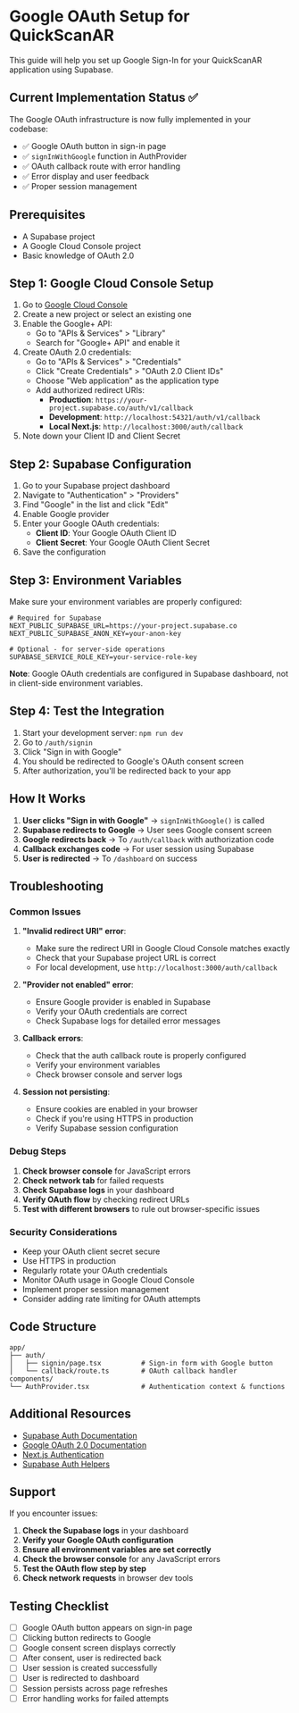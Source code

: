 # Google OAuth Setup for QuickScanAR

This guide will help you set up Google Sign-In for your QuickScanAR application using Supabase.

## Current Implementation Status ✅

The Google OAuth infrastructure is now fully implemented in your codebase:

- ✅ Google OAuth button in sign-in page
- ✅ `signInWithGoogle` function in AuthProvider
- ✅ OAuth callback route with error handling
- ✅ Error display and user feedback
- ✅ Proper session management

## Prerequisites

- A Supabase project
- A Google Cloud Console project
- Basic knowledge of OAuth 2.0

## Step 1: Google Cloud Console Setup

1. Go to [Google Cloud Console](https://console.cloud.google.com/)
2. Create a new project or select an existing one
3. Enable the Google+ API:
   - Go to "APIs & Services" > "Library"
   - Search for "Google+ API" and enable it
4. Create OAuth 2.0 credentials:
   - Go to "APIs & Services" > "Credentials"
   - Click "Create Credentials" > "OAuth 2.0 Client IDs"
   - Choose "Web application" as the application type
   - Add authorized redirect URIs:
     - **Production**: `https://your-project.supabase.co/auth/v1/callback`
     - **Development**: `http://localhost:54321/auth/v1/callback`
     - **Local Next.js**: `http://localhost:3000/auth/callback`
5. Note down your Client ID and Client Secret

## Step 2: Supabase Configuration

1. Go to your Supabase project dashboard
2. Navigate to "Authentication" > "Providers"
3. Find "Google" in the list and click "Edit"
4. Enable Google provider
5. Enter your Google OAuth credentials:
   - **Client ID**: Your Google OAuth Client ID
   - **Client Secret**: Your Google OAuth Client Secret
6. Save the configuration

## Step 3: Environment Variables

Make sure your environment variables are properly configured:

```env
# Required for Supabase
NEXT_PUBLIC_SUPABASE_URL=https://your-project.supabase.co
NEXT_PUBLIC_SUPABASE_ANON_KEY=your-anon-key

# Optional - for server-side operations
SUPABASE_SERVICE_ROLE_KEY=your-service-role-key
```

**Note**: Google OAuth credentials are configured in Supabase dashboard, not in client-side environment variables.

## Step 4: Test the Integration

1. Start your development server: `npm run dev`
2. Go to `/auth/signin`
3. Click "Sign in with Google"
4. You should be redirected to Google's OAuth consent screen
5. After authorization, you'll be redirected back to your app

## How It Works

1. **User clicks "Sign in with Google"** → `signInWithGoogle()` is called
2. **Supabase redirects to Google** → User sees Google consent screen
3. **Google redirects back** → To `/auth/callback` with authorization code
4. **Callback exchanges code** → For user session using Supabase
5. **User is redirected** → To `/dashboard` on success

## Troubleshooting

### Common Issues

1. **"Invalid redirect URI" error**:
   - Make sure the redirect URI in Google Cloud Console matches exactly
   - Check that your Supabase project URL is correct
   - For local development, use `http://localhost:3000/auth/callback`

2. **"Provider not enabled" error**:
   - Ensure Google provider is enabled in Supabase
   - Verify your OAuth credentials are correct
   - Check Supabase logs for detailed error messages

3. **Callback errors**:
   - Check that the auth callback route is properly configured
   - Verify your environment variables
   - Check browser console and server logs

4. **Session not persisting**:
   - Ensure cookies are enabled in your browser
   - Check if you're using HTTPS in production
   - Verify Supabase session configuration

### Debug Steps

1. **Check browser console** for JavaScript errors
2. **Check network tab** for failed requests
3. **Check Supabase logs** in your dashboard
4. **Verify OAuth flow** by checking redirect URLs
5. **Test with different browsers** to rule out browser-specific issues

### Security Considerations

- Keep your OAuth client secret secure
- Use HTTPS in production
- Regularly rotate your OAuth credentials
- Monitor OAuth usage in Google Cloud Console
- Implement proper session management
- Consider adding rate limiting for OAuth attempts

## Code Structure

```
app/
├── auth/
│   ├── signin/page.tsx          # Sign-in form with Google button
│   └── callback/route.ts        # OAuth callback handler
components/
└── AuthProvider.tsx             # Authentication context & functions
```

## Additional Resources

- [Supabase Auth Documentation](https://supabase.com/docs/guides/auth)
- [Google OAuth 2.0 Documentation](https://developers.google.com/identity/protocols/oauth2)
- [Next.js Authentication](https://nextjs.org/docs/authentication)
- [Supabase Auth Helpers](https://supabase.com/docs/guides/auth/auth-helpers/nextjs)

## Support

If you encounter issues:

1. **Check the Supabase logs** in your dashboard
2. **Verify your Google OAuth configuration**
3. **Ensure all environment variables are set correctly**
4. **Check the browser console** for any JavaScript errors
5. **Test the OAuth flow step by step**
6. **Check network requests** in browser dev tools

## Testing Checklist

- [ ] Google OAuth button appears on sign-in page
- [ ] Clicking button redirects to Google
- [ ] Google consent screen displays correctly
- [ ] After consent, user is redirected back
- [ ] User session is created successfully
- [ ] User is redirected to dashboard
- [ ] Session persists across page refreshes
- [ ] Error handling works for failed attempts
